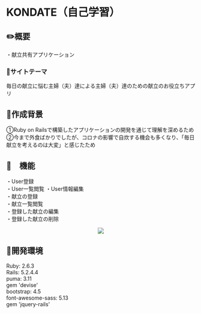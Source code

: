 # KONDATE（自己学習）

## :pencil2:概要
・献立共有アプリケーション

### :dart:サイトテーマ  
毎日の献立に悩む主婦（夫）達による主婦（夫）達のための献立のお役立ちアプリ

## :thought_balloon:作成背景  
①Ruby on Railsで構築したアプリケーションの開発を通じて理解を深めるため  
②今まで外食ばかりでしたが、コロナの影響で自炊する機会も多くなり、「毎日献立を考えるのは大変」と感じたため

## :pencil:　機能  
・User登録  
・User一覧閲覧
・User情報編集  
・献立の登録  
・献立一覧閲覧  
・登録した献立の編集  
・登録した献立の削除

<p align="center">
<img src="https://user-images.githubusercontent.com/71075728/111912475-128ae580-8aad-11eb-9f08-04f4b70c6348.png">
</p>

## :memo:開発環境  
Ruby: 2.6.3  
Rails: 5.2.4.4  
puma: 3.11  
gem 'devise'  
bootstrap: 4.5  
font-awesome-sass: 5.13  
gem 'jquery-rails'
